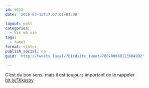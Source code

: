 ```yaml
---
id: 9512
date: '2016-03-12T17:07:01+01:00'

layout: post
categories:
  - Vis ma vie
tags:
  - tweet
format: status
publish_social: no
guid: 'http://tweets.local/?birdsite_tweet=708700840123604992'

---
```


C’est du bon sens, mais il est toujours important de le rappeler [bit.ly/1Xkssbv](http://bit.ly/1Xkssbv)